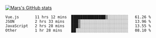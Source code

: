[![Mars's GitHub stats](https://github-readme-stats.vercel.app/api?username=unbrain)](https://github.com/unbrain/github-readme-stats)

<!--START_SECTION:waka-->

```text
Vue.js       11 hrs 12 mins  ███████████████▒░░░░░░░░░   61.26 %
JSON         2 hrs 33 mins   ███▒░░░░░░░░░░░░░░░░░░░░░   13.96 %
JavaScript   2 hrs 28 mins   ███▒░░░░░░░░░░░░░░░░░░░░░   13.55 %
Other        1 hr 28 mins    ██░░░░░░░░░░░░░░░░░░░░░░░   08.10 %
```

<!--END_SECTION:waka-->
